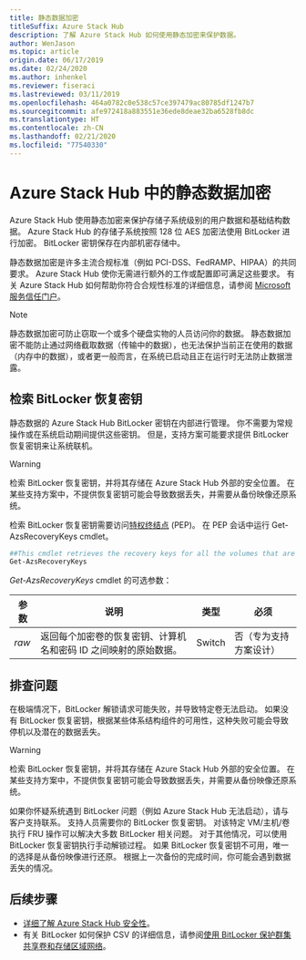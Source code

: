 ```yaml
---
title: 静态数据加密
titleSuffix: Azure Stack Hub
description: 了解 Azure Stack Hub 如何使用静态加密来保护数据。
author: WenJason
ms.topic: article
origin.date: 06/17/2019
ms.date: 02/24/2020
ms.author: inhenkel
ms.reviewer: fiseraci
ms.lastreviewed: 03/11/2019
ms.openlocfilehash: 464a0782c0e538c57ce397479ac80785df1247b7
ms.sourcegitcommit: afe972418a883551e36ede8deae32ba6528fb8dc
ms.translationtype: HT
ms.contentlocale: zh-CN
ms.lasthandoff: 02/21/2020
ms.locfileid: "77540330"
---
```

# <a name="data-at-rest-encryption-in-azure-stack-hub"></a>Azure Stack Hub 中的静态数据加密

Azure Stack Hub 使用静态加密来保护存储子系统级别的用户数据和基础结构数据。 Azure Stack Hub 的存储子系统按照 128 位 AES 加密法使用 BitLocker 进行加密。 BitLocker 密钥保存在内部机密存储中。

静态数据加密是许多主流合规标准（例如 PCI-DSS、FedRAMP、HIPAA）的共同要求。 Azure Stack Hub 使你无需进行额外的工作或配置即可满足这些要求。 有关 Azure Stack Hub 如何帮助你符合合规性标准的详细信息，请参阅 [Microsoft 服务信任门户](https://aka.ms/AzureStackCompliance)。

> [!NOTE]
> 静态数据加密可防止窃取一个或多个硬盘实物的人员访问你的数据。 静态数据加密不能防止通过网络截取数据（传输中的数据），也无法保护当前正在使用的数据（内存中的数据），或者更一般而言，在系统已启动且正在运行时无法防止数据泄露。

## <a name="retrieving-bitlocker-recovery-keys"></a>检索 BitLocker 恢复密钥

静态数据的 Azure Stack Hub BitLocker 密钥在内部进行管理。 你不需要为常规操作或在系统启动期间提供这些密钥。 但是，支持方案可能要求提供 BitLocker 恢复密钥来让系统联机。  

> [!WARNING]
> 检索 BitLocker 恢复密钥，并将其存储在 Azure Stack Hub 外部的安全位置。 在某些支持方案中，不提供恢复密钥可能会导致数据丢失，并需要从备份映像还原系统。

检索 BitLocker 恢复密钥需要访问[特权终结点](azure-stack-privileged-endpoint.md) (PEP)。 在 PEP 会话中运行 Get-AzsRecoveryKeys cmdlet。

```powershell
##This cmdlet retrieves the recovery keys for all the volumes that are encrypted with BitLocker.
Get-AzsRecoveryKeys
```

*Get-AzsRecoveryKeys* cmdlet 的可选参数：

| 参数 | 说明 | 类型 | 必须 |
|---------|---------|---------|---------|
|*raw* | 返回每个加密卷的恢复密钥、计算机名和密码 ID 之间映射的原始数据。  | Switch | 否（专为支持方案设计）|

## <a name="troubleshoot-issues"></a>排查问题

在极端情况下，BitLocker 解锁请求可能失败，并导致特定卷无法启动。 如果没有 BitLocker 恢复密钥，根据某些体系结构组件的可用性，这种失败可能会导致停机以及潜在的数据丢失。

> [!WARNING]
> 检索 BitLocker 恢复密钥，并将其存储在 Azure Stack Hub 外部的安全位置。 在某些支持方案中，不提供恢复密钥可能会导致数据丢失，并需要从备份映像还原系统。

如果你怀疑系统遇到 BitLocker 问题（例如 Azure Stack Hub 无法启动），请与客户支持联系。 支持人员需要你的 BitLocker 恢复密钥。 对该特定 VM/主机/卷执行 FRU 操作可以解决大多数 BitLocker 相关问题。 对于其他情况，可以使用 BitLocker 恢复密钥执行手动解锁过程。 如果 BitLocker 恢复密钥不可用，唯一的选择是从备份映像进行还原。 根据上一次备份的完成时间，你可能会遇到数据丢失的情况。

## <a name="next-steps"></a>后续步骤

- [详细了解 Azure Stack Hub 安全性](azure-stack-security-foundations.md)。
- 有关 BitLocker 如何保护 CSV 的详细信息，请参阅[使用 BitLocker 保护群集共享卷和存储区域网络](https://docs.microsoft.com/windows/security/information-protection/bitlocker/protecting-cluster-shared-volumes-and-storage-area-networks-with-bitlocker)。
